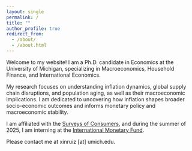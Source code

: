 ```yaml
---
layout: single
permalink: /
title: ""
author_profile: true
redirect_from: 
  - /about/
  - /about.html
---
```



Welcome to my  website! I am a Ph.D. candidate in Economics at the University of Michigan, specializing in Macroeconomics, Household Finance, and International Economics.

My research focuses on understanding inflation dynamics, global supply chain disruptions, and population aging, as well as their macroeconomic implications. I am dedicated to uncovering how inflation shapes broader socio-economic outcomes and informs monetary policy and macroeconomic stability.

I am affiliated with the <a href="https://data.sca.isr.umich.edu/" target="_blank">Surveys of Consumers</a>, and during the summer of 2025, I am interning at the <a href="https://www.imf.org/" target="_blank">International Monetary Fund</a>.

Please contact me at xinruiz [at] umich.edu.
